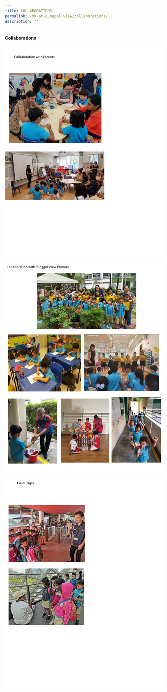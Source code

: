 ```yaml
---
title: COLLABORATIONS
permalink: /mk-at-punggol-view/collaborations/
description: ""
---
```

#### Collaborations 

![](/images/Slide18.jpg)

![](/images/Slide19.jpg)

![](/images/Slide20.jpg)